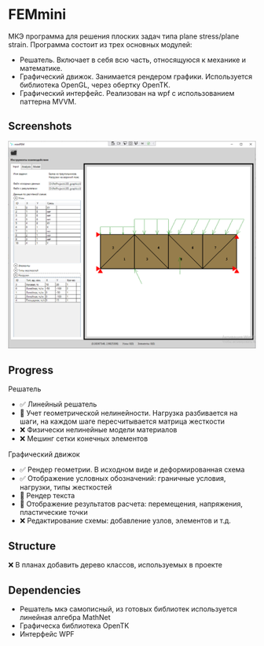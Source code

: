 FEMmini
======
МКЭ программа для решения плоских задач типа plane stress/plane strain.
Программа состоит из трех основных модулей:
- Решатель. Включает в себя всю часть, относящуюся к механике и математике.
- Графический движок. Занимается рендером графики. Используется библиотека OpenGL, через обертку OpenTK.
- Графический интерфейс. Реализован на wpf с использованием паттерна MVVM.

Screenshots
------
![](https://github.com/radistMorze-constr/FEMmini/blob/master/miniFEM%20window.png)

Progress
------
Решатель
- ✅ Линейный решатель
- 🔄 Учет геометрической нелинейности. Нагрузка разбивается на шаги, на каждом шаге пересчитывается матрица жесткости
- ❌ Физически нелинейные модели материалов
- ❌ Мешинг сетки конечных элементов

Графический движок
- ✅ Рендер геометрии. В исходном виде и деформированная схема
- ✅ Отображение условных обозначений: граничные условия, нагрузки, типы жесткостей
- 🔄 Рендер текста
- 🔄 Отображение результатов расчета: перемещения, напряжения, пластические точки
- ❌ Редактирование схемы: добавление узлов, элементов и т.д.

Structure
------
❌ В планах добавить дерево классов, используемых в проекте

Dependencies
------
- Решатель мкэ самописный, из готовых библиотек используется линейная алгебра MathNet
- Графическа библиотека OpenTK
- Интерфейс WPF
